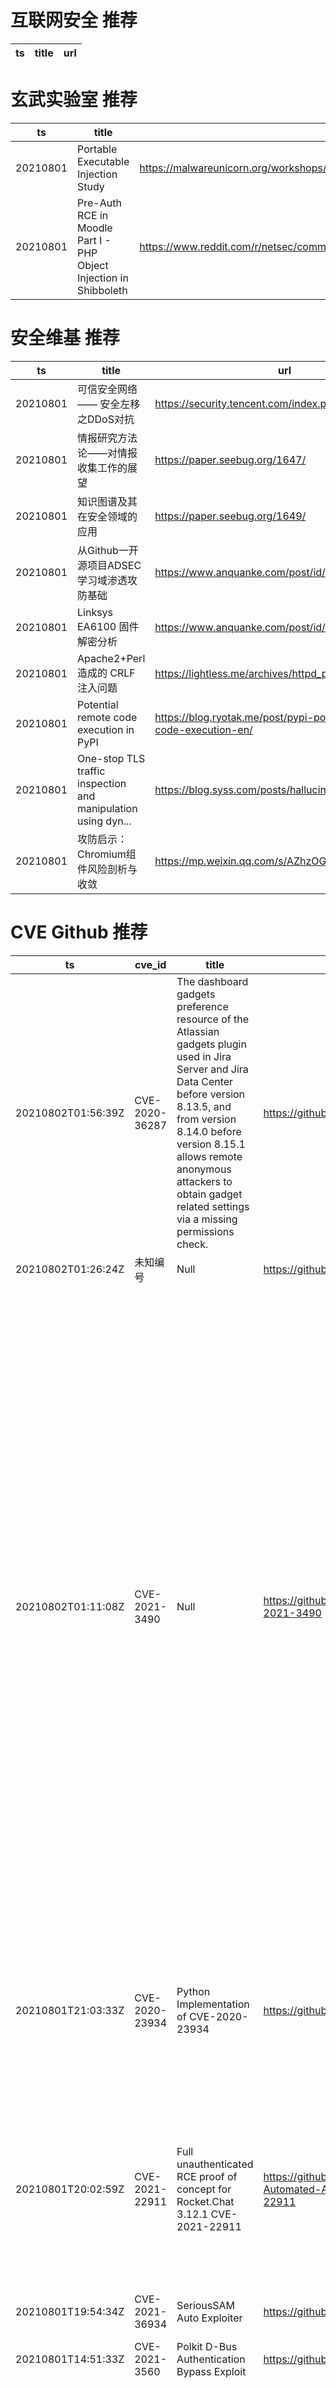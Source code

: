 # 互联网安全 推荐
| ts | title | url| 
| --- | --- | ---| 


# 玄武实验室 推荐
| ts | title | url| 
| --- | --- | ---| 
| 20210801 | Portable Executable Injection Study | https://malwareunicorn.org/workshops/peinjection.html| 
| 20210801 | Pre-Auth RCE in Moodle Part I - PHP Object Injection in Shibboleth | https://www.reddit.com/r/netsec/comments/osnbgl/preauth_rce_in_moodle_part_i_php_object_injection/| 


# 安全维基 推荐
| ts | title | url| 
| --- | --- | ---| 
| 20210801 | 可信安全网络 —— 安全左移之DDoS对抗 | https://security.tencent.com/index.php/blog/msg/198| 
| 20210801 | 情报研究方法论——对情报收集工作的展望 | https://paper.seebug.org/1647/| 
| 20210801 | 知识图谱及其在安全领域的应用 | https://paper.seebug.org/1649/| 
| 20210801 | 从Github一开源项目ADSEC学习域渗透攻防基础 | https://www.anquanke.com/post/id/248030| 
| 20210801 | Linksys EA6100 固件解密分析 | https://www.anquanke.com/post/id/246659| 
| 20210801 | Apache2+Perl 造成的 CRLF 注入问题 | https://lightless.me/archives/httpd_perl_crlf.html| 
| 20210801 | Potential remote code execution in PyPI | https://blog.ryotak.me/post/pypi-potential-remote-code-execution-en/| 
| 20210801 | One-stop TLS traffic inspection and manipulation using dyn... | https://blog.syss.com/posts/hallucinate/| 
| 20210801 | 攻防启示：Chromium组件风险剖析与收敛 | https://mp.weixin.qq.com/s/AZhzOGjh_DtFRnkt1zunxQ| 


# CVE Github 推荐
| ts | cve_id | title | url | cve_detail| 
| --- | --- | --- | --- | ---| 
| 20210802T01:56:39Z | CVE-2020-36287 | The dashboard gadgets preference resource of the Atlassian gadgets plugin used in Jira Server and Jira Data Center before version 8.13.5, and from version 8.14.0 before version 8.15.1 allows remote anonymous attackers to obtain gadget related settings via a missing permissions check. | https://github.com/f4rber/CVE-2020-36287 | The dashboard gadgets preference resource of the Atlassian gadgets plugin used in Jira Server and Jira Data Center before version 8.13.5, and from version 8.14.0 before version 8.15.1 allows remote anonymous attackers to obtain gadget related settings via a missing permissions check.| 
| 20210802T01:26:24Z | 未知编号 | Null | https://github.com/zeronohacker/CVE-2018-20250 | 未查询到CVE信息| 
| 20210802T01:11:08Z | CVE-2021-3490 | Null | https://github.com/chompie1337/Linux_LPE_eBPF_CVE-2021-3490 | The eBPF ALU32 bounds tracking for bitwise ops (AND, OR and XOR) in the Linux kernel did not properly update 32-bit bounds, which could be turned into out of bounds reads and writes in the Linux kernel and therefore, arbitrary code execution. This issue was fixed via commit 049c4e13714e (%bpf: Fix alu32 const subreg bound tracking on bitwise operations%) (v5.13-rc4) and backported to the stable kernels in v5.12.4, v5.11.21, and v5.10.37. The AND/OR issues were introduced by commit 3f50f132d840 (%bpf: Verifier, do explicit ALU32 bounds tracking%) (5.7-rc1) and the XOR variant was introduced by 2921c90d4718 (%bpf:Fix a verifier failure with xor%) ( 5.10-rc1).| 
| 20210801T21:03:33Z | CVE-2020-23934 | Python Implementation of CVE-2020-23934 | https://github.com/zyeinn/CVE-2020-23934 | An issue was discovered in RiteCMS 2.2.1. An authenticated user can directly execute system commands by uploading a php web shell in the %Filemanager% section.| 
| 20210801T20:02:59Z | CVE-2021-22911 | Full unauthenticated RCE proof of concept for Rocket.Chat 3.12.1 CVE-2021-22911 | https://github.com/optionalCTF/Rocket.Chat-Automated-Account-Takeover-RCE-CVE-2021-22911 | A improper input sanitization vulnerability exists in Rocket.Chat server 3.11, 3.12 & 3.13 that could lead to unauthenticated NoSQL injection, resulting potentially in RCE.| 
| 20210801T19:54:34Z | CVE-2021-36934 | SeriousSAM Auto Exploiter | https://github.com/websecnl/CVE-2021-36934 | Windows Elevation of Privilege Vulnerability| 
| 20210801T14:51:33Z | CVE-2021-3560 | Polkit D-Bus Authentication Bypass Exploit | https://github.com/0dayNinja/CVE-2021-3560 | 未查询到CVE信息| 
| 20210801T14:51:32Z | CVE-2021-24155 | WordPress Backup Guard Authenticated Remote Code Execution Exploit | https://github.com/0dayNinja/CVE-2021-24155.rb | The WordPress Backup and Migrate Plugin – Backup Guard WordPress plugin before 1.6.0 did not ensure that the imported files are of the SGBP format and extension, allowing high privilege users (admin+) to upload arbitrary files, including PHP ones, leading to RCE.| 
| 20210801T13:21:24Z | CVE-2021-28378 | Null | https://github.com/PandatiX/CVE-2021-28378 | Gitea 1.12.x and 1.13.x before 1.13.4 allows XSS via certain issue data in some situations.| 


# klee on Github 推荐
| ts | title | url | stars | forks| 
| --- | --- | --- | --- | ---| 
| 20210801T22:09:32Z | Izrada novih algoritama za pretragu u okvriu alata za simboličko izvršavanje KLEE | https://github.com/MATF-Software-Verification/2020_03_Klee_Searcher | 0 | 0| 
| 20210801T20:17:44Z | Null | https://github.com/coffee100percnt/KleeDiscordBomber | 3 | 0| 
| 20210801T18:10:03Z | An open-source Chinese font derived from Fontworks% Klee One. 一款基于 FONTWORKS 的 Klee One 的开源中文字体。 | https://github.com/lxgw/LxgwWenKai | 2463 | 59| 
| 20210801T13:35:53Z | ⬇️ File Upload/sharing application, used by thousands of webmasters since 2007.  | https://github.com/kleeja-official/kleeja | 126 | 36| 


# s2e on Github 推荐
| ts | title | url | stars | forks| 
| --- | --- | --- | --- | ---| 


# exploit on Github 推荐
| ts | title | url | stars | forks| 
| --- | --- | --- | --- | ---| 
| 20210802T01:51:44Z | A collection of kernel pwn challenges and writeups | https://github.com/fr33bug/PWN | 0 | 0| 
| 20210802T01:11:00Z | This repository is primarily maintained by Omar Santos and includes thousands of resources related to ethical hacking  / penetration testing, digital forensics and incident response (DFIR), vulnerability research, exploit development, reverse engineering, and more. | https://github.com/The-Art-of-Hacking/h4cker | 9796 | 1621| 
| 20210802T01:02:55Z | Open-Source Vulnerability Intelligence Center - Unified source of vulnerability, exploit and threat Intelligence feeds | https://github.com/Patrowl/PatrowlHearsData | 29 | 14| 
| 20210802T00:36:15Z | Ipdetect is a tool with multiple functionalities ... still under development. With ipdetect you will be able to find vulnerabilities in a host being analyzed and exploit them later. | https://github.com/kanekorbs/ipdetect | 0 | 0| 
| 20210801T23:58:42Z | Pure Nim implementation for exploiting CVE-2021-36934, the SeriousSAM local privilege escalation | https://github.com/HuskyHacks/ShadowSteal | 153 | 31| 
| 20210801T23:43:30Z | this is a windows machine vulnerable to the eternalblue exploit. let%s hack it! | https://github.com/ethanoxendine/blue | 0 | 0| 
| 20210801T23:21:11Z | Simple stuffs (exploit, extentions) for habboz.ws a french habbo game | https://github.com/Miisaakii/Habboz.ws-stuffs | 0 | 0| 
| 20210801T22:38:09Z | Suported: SynapseX, KRNL, ScriptWare | https://github.com/XJMI/LuaU-Scripts | 0 | 0| 
| 20210801T21:58:28Z | A tiny repository with exploits for challenges or another executables. | https://github.com/xVoiceSyntax/Exploits | 1 | 0| 
| 20210801T21:54:08Z | Null | https://github.com/Vanshal/Exploits-and-Scripts | 0 | 0| 


# backdoor on Github 推荐
| ts | title | url | stars | forks| 
| --- | --- | --- | --- | ---| 
| 20210802T01:52:37Z | Light-weight UNIX backdoor | https://github.com/phath0m/JadedWraith | 7 | 1| 
| 20210801T20:14:55Z | Ghost Framework is an Android post-exploitation framework that exploits the Android Debug Bridge to remotely access an Android device. | https://github.com/EntySec/Ghost | 1240 | 586| 
| 20210801T14:59:27Z | Null | https://github.com/BackdoorTech/BackdoorTech | 0 | 0| 
| 20210801T12:41:34Z | Null | https://github.com/s3q/backdoor_c | 0 | 0| 
| 20210801T11:58:35Z | A Simple android remote administration tool using sockets. It uses java on the client side and python on the server side | https://github.com/karma9874/AndroRAT | 293 | 130| 
| 20210801T10:58:44Z | Null | https://github.com/lhysgithub/MI-and-Backdoor-on-FL | 0 | 0| 
| 20210801T10:51:16Z | Patch PE, ELF, Mach-O binaries with shellcode new version in development, available only to sponsors | https://github.com/secretsquirrel/the-backdoor-factory | 2819 | 760| 
| 20210801T06:41:19Z | Yet Another PHP Shell | https://github.com/Nickguitar/YAPS | 17 | 2| 
| 20210801T00:42:08Z | example backdoor malware in C explained | https://github.com/lukasbalazik123/h34vy-backdoor | 0 | 0| 
| 20210801T00:39:51Z | example backdoor malware in C explained | https://github.com/lukasbalazik123/backdoor | 0 | 0| 


# symbolic execution on Github 推荐
| ts | title | url | stars | forks| 
| --- | --- | --- | --- | ---| 
| 20210802T01:34:42Z | Triton is a Dynamic Binary Analysis (DBA) framework. It provides internal components like a Dynamic Symbolic Execution (DSE) engine, a dynamic taint engine, AST representations of the x86, x86-64, ARM32 and AArch64 Instructions Set Architecture (ISA), SMT simplification passes, an SMT solver interface and, the last but not least, Python bindings. | https://github.com/JonathanSalwan/Triton | 1860 | 388| 
| 20210801T01:28:56Z | SymCC: efficient compiler-based symbolic execution | https://github.com/eurecom-s3/symcc | 450 | 68| 


# big4 on Github 推荐
| ts | title | url | stars | forks| 
| --- | --- | --- | --- | ---| 


# fuzz on Github 推荐
| ts | title | url | stars | forks| 
| --- | --- | --- | --- | ---| 
| 20210802T01:34:17Z | Null | https://github.com/zyrouge/fuzzle | 0 | 1| 
| 20210802T00:57:54Z | Null | https://github.com/syi07030/incognito-project_web-fuzzing | 0 | 0| 
| 20210802T00:42:21Z | Classification based on Fuzzy Logic(C-Means). | https://github.com/amirmehdyz/Fuzzy_C-Means | 0 | 0| 
| 20210802T00:04:10Z | OSS-Fuzz vulnerabilities for OSV. | https://github.com/google/oss-fuzz-vulns | 21 | 8| 
| 20210802T00:02:18Z | Scalable fuzzing infrastructure. | https://github.com/google/clusterfuzz | 4537 | 453| 
| 20210801T23:48:35Z | Null | https://github.com/LuanMS99/fuzzy-computing-machine | 0 | 0| 
| 20210801T22:55:30Z | Null | https://github.com/igorsodre/fuzzy-trader | 0 | 0| 
| 20210801T22:34:01Z | Null | https://github.com/s9varesc/url-fuzzing-results | 0 | 0| 
| 20210801T21:51:22Z | rstr is a helper module for easily generating random strings of various types. It could be useful for fuzz testing, generating dummy data, or other applications. | https://github.com/leapfrogonline/rstr | 22 | 2| 
| 20210801T21:46:10Z | A Codice Fiscale Generator | https://github.com/tonyarris/codice-fuzzcale | 0 | 0| 



# 日更新程序
